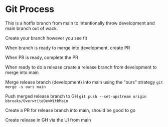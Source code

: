 # Git Process

This is a hotfix branch from main to intentionally throw development and main branch out of wack.

Create your branch however you see fit

When branch is ready to merge into development, create PR

When PR is ready, complete the PR

When ready to do a release create a release branch from development to merge into main

Merge release branch (development) into main using the "ours" strategy
```git merge -s ours main```

Push merged release branch to GH
```git push --set-upstream origin bbrooks/OverwriteDevWithMain```

Create a PR for release branch into main, should be good to go

Create release in GH via the UI from main
